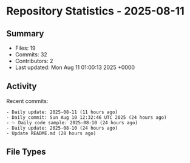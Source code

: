 # Repository Statistics - 2025-08-11

## Summary

- Files: 19
- Commits: 32
- Contributors: 2
- Last updated: Mon Aug 11 01:00:13 2025 +0000

## Activity

Recent commits:

    - Daily update: 2025-08-11 (11 hours ago)
    - Daily commit: Sun Aug 10 12:32:46 UTC 2025 (24 hours ago)
    - ✨ Daily code sample: 2025-08-10 (24 hours ago)
    - Daily update: 2025-08-10 (24 hours ago)
    - Update README.md (28 hours ago)

## File Types


